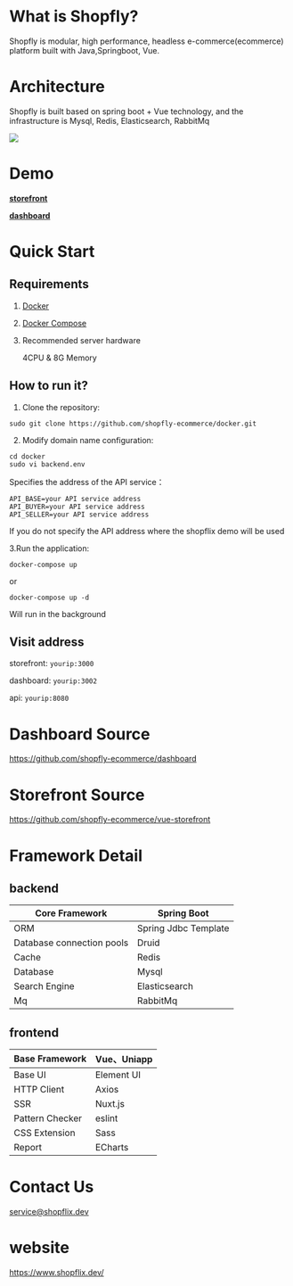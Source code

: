 # What is Shopfly?

Shopfly is modular, high performance, headless e-commerce(ecommerce) platform built with Java,Springboot, Vue.

# Architecture

Shopfly is built based on spring boot + Vue technology, and the infrastructure is Mysql, Redis, Elasticsearch, RabbitMq

 
<img src="https://www.shopfly.cloud/images/Architecture_Overview.png">

# Demo

[**storefront**](http://demo.shopfly.cloud)

[**dashboard**](http://dashboard.shopfly.cloud)

# Quick Start

## Requirements
1. [Docker](https://docs.docker.com/install/)
2. [Docker Compose](https://docs.docker.com/compose/install/)
3. Recommended server hardware

    4CPU & 8G Memory

## How to run it?

1. Clone the repository:

```
sudo git clone https://github.com/shopfly-ecommerce/docker.git
```


2. Modify domain name configuration:

```
cd docker
sudo vi backend.env
```

Specifies the address of the API service：
```
API_BASE=your API service address
API_BUYER=your API service address
API_SELLER=your API service address
```
If you do not specify the API address where the shopflix demo will be used

3.Run the application:

```
docker-compose up
```
or 

```
docker-compose up -d
```
Will run in the background

## Visit address

storefront: `yourip:3000`

dashboard: `yourip:3002`

api: `yourip:8080`

# Dashboard Source

https://github.com/shopfly-ecommerce/dashboard

# Storefront Source

https://github.com/shopfly-ecommerce/vue-storefront




# Framework Detail

## backend

| Core Framework             | Spring Boot          |
| -------------------------- | -------------------- |
| ORM                        | Spring Jdbc Template |
| Database  connection pools | Druid                |
| Cache                      | Redis                |
| Database                   | Mysql                |
| Search  Engine             | Elasticsearch        |
| Mq                         | RabbitMq             |



## frontend

| Base Framework   | Vue、Uniapp |
| ---------------- | ----------- |
| Base  UI         | Element UI  |
| HTTP  Client     | Axios       |
| SSR              | Nuxt.js     |
| Pattern  Checker | eslint      |
| CSS  Extension   | Sass        |
| Report           | ECharts     |

# Contact Us

service@shopflix.dev



# website

https://www.shopflix.dev/



